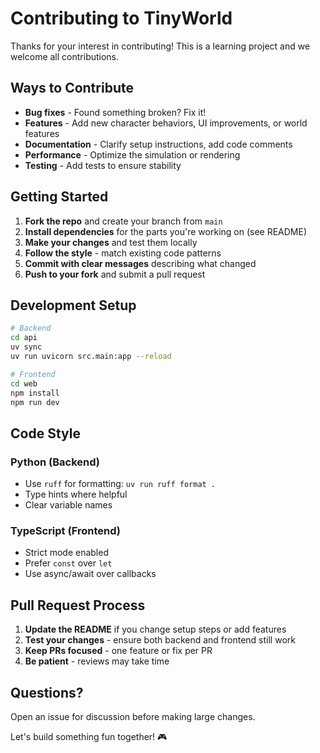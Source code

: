 # Contributing to TinyWorld

Thanks for your interest in contributing! This is a learning project and we welcome all contributions.

## Ways to Contribute

- **Bug fixes** - Found something broken? Fix it!
- **Features** - Add new character behaviors, UI improvements, or world features
- **Documentation** - Clarify setup instructions, add code comments
- **Performance** - Optimize the simulation or rendering
- **Testing** - Add tests to ensure stability

## Getting Started

1. **Fork the repo** and create your branch from `main`
2. **Install dependencies** for the parts you're working on (see README)
3. **Make your changes** and test them locally
4. **Follow the style** - match existing code patterns
5. **Commit with clear messages** describing what changed
6. **Push to your fork** and submit a pull request

## Development Setup

```bash
# Backend
cd api
uv sync
uv run uvicorn src.main:app --reload

# Frontend
cd web  
npm install
npm run dev
```

## Code Style

### Python (Backend)
- Use `ruff` for formatting: `uv run ruff format .`
- Type hints where helpful
- Clear variable names

### TypeScript (Frontend)
- Strict mode enabled
- Prefer `const` over `let`
- Use async/await over callbacks

## Pull Request Process

1. **Update the README** if you change setup steps or add features
2. **Test your changes** - ensure both backend and frontend still work
3. **Keep PRs focused** - one feature or fix per PR
4. **Be patient** - reviews may take time

## Questions?

Open an issue for discussion before making large changes.

Let's build something fun together! 🎮
